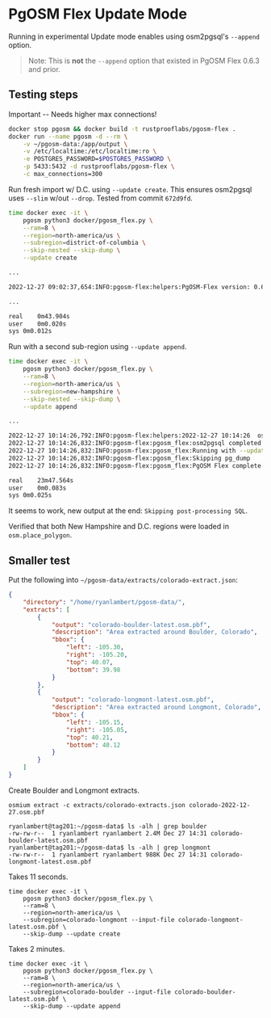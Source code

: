 # PgOSM Flex Update Mode

Running in experimental Update mode enables using osm2pgsql's `--append`
option.

> Note: This is **not** the `--append` option that existed in PgOSM Flex 0.6.3 and prior.


## Testing steps

Important -- Needs higher max connections!



```bash
docker stop pgosm && docker build -t rustprooflabs/pgosm-flex .
docker run --name pgosm -d --rm \
    -v ~/pgosm-data:/app/output \
    -v /etc/localtime:/etc/localtime:ro \
    -e POSTGRES_PASSWORD=$POSTGRES_PASSWORD \
    -p 5433:5432 -d rustprooflabs/pgosm-flex \
    -c max_connections=300
```

Run fresh import w/ D.C. using `--update create`. This ensures osm2pgsql
uses `--slim` w/out `--drop`.  Tested from commit `672d9fd`.


```bash
time docker exec -it \
    pgosm python3 docker/pgosm_flex.py \
    --ram=8 \
    --region=north-america/us \
    --subregion=district-of-columbia \
    --skip-nested --skip-dump \
    --update create

...

2022-12-27 09:02:37,654:INFO:pgosm-flex:helpers:PgOSM-Flex version:	0.6.3	672d9fd

...

real	0m43.904s
user	0m0.020s
sys	0m0.012s
```

Run with a second sub-region using `--update append`.

```bash
time docker exec -it \
    pgosm python3 docker/pgosm_flex.py \
    --ram=8 \
    --region=north-america/us \
    --subregion=new-hampshire \
    --skip-nested --skip-dump \
    --update append

...

2022-12-27 10:14:26,792:INFO:pgosm-flex:helpers:2022-12-27 10:14:26  osm2pgsql took 1420s (23m 40s) overall.
2022-12-27 10:14:26,832:INFO:pgosm-flex:pgosm_flex:osm2pgsql completed
2022-12-27 10:14:26,832:INFO:pgosm-flex:pgosm_flex:Running with --update append: Skipping post-processing SQL
2022-12-27 10:14:26,832:INFO:pgosm-flex:pgosm_flex:Skipping pg_dump
2022-12-27 10:14:26,832:INFO:pgosm-flex:pgosm_flex:PgOSM Flex complete!

real	23m47.564s
user	0m0.083s
sys	0m0.025s

```

It seems to work, new output at the end: `Skipping post-processing SQL`.

Verified that both New Hampshire and D.C. regions were loaded in `osm.place_polygon`.


## Smaller test

Put the following into `~/pgosm-data/extracts/colorado-extract.json`:

```json
{
    "directory": "/home/ryanlambert/pgosm-data/",
    "extracts": [
        {
            "output": "colorado-boulder-latest.osm.pbf",
            "description": "Area extracted around Boulder, Colorado",
            "bbox": {
                "left": -105.30,
                "right": -105.20,
                "top": 40.07,
                "bottom": 39.98
            }
        },
        {
            "output": "colorado-longmont-latest.osm.pbf",
            "description": "Area extracted around Longmont, Colorado",
            "bbox": {
                "left": -105.15,
                "right": -105.05,
                "top": 40.21,
                "bottom": 40.12
            }
        }
    ]
}
```


Create Boulder and Longmont extracts.

```
osmium extract -c extracts/colorado-extracts.json colorado-2022-12-27.osm.pbf
```


```
ryanlambert@tag201:~/pgosm-data$ ls -alh | grep boulder
-rw-rw-r--  1 ryanlambert ryanlambert 2.4M Dec 27 14:31 colorado-boulder-latest.osm.pbf
ryanlambert@tag201:~/pgosm-data$ ls -alh | grep longmont
-rw-rw-r--  1 ryanlambert ryanlambert 988K Dec 27 14:31 colorado-longmont-latest.osm.pbf
```

Takes 11 seconds.

```
time docker exec -it \
    pgosm python3 docker/pgosm_flex.py \
    --ram=8 \
    --region=north-america/us \
    --subregion=colorado-longmont --input-file colorado-longmont-latest.osm.pbf \
    --skip-dump --update create
```

Takes 2 minutes.


```
time docker exec -it \
    pgosm python3 docker/pgosm_flex.py \
    --ram=8 \
    --region=north-america/us \
    --subregion=colorado-boulder --input-file colorado-boulder-latest.osm.pbf \
    --skip-dump --update append
```

